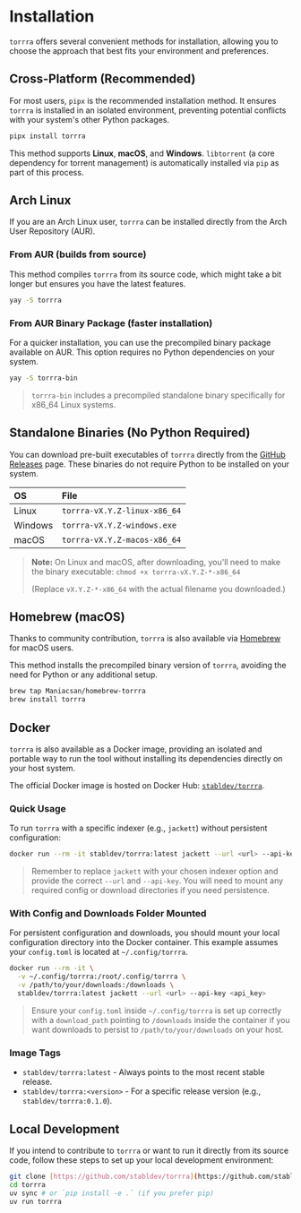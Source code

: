 # Installation

`torrra` offers several convenient methods for installation, allowing you to choose the approach that best fits your environment and preferences.

## Cross-Platform (Recommended)

For most users, `pipx` is the recommended installation method. It ensures `torrra` is installed in an isolated environment, preventing potential conflicts with your system's other Python packages.

```bash
pipx install torrra
```

This method supports **Linux**, **macOS**, and **Windows**. `libtorrent` (a core dependency for torrent management) is automatically installed via `pip` as part of this process.

## Arch Linux

If you are an Arch Linux user, `torrra` can be installed directly from the Arch User Repository (AUR).

### From AUR (builds from source)

This method compiles `torrra` from its source code, which might take a bit longer but ensures you have the latest features.

```bash
yay -S torrra
```

### From AUR Binary Package (faster installation)

For a quicker installation, you can use the precompiled binary package available on AUR. This option requires no Python dependencies on your system.

```bash
yay -S torrra-bin
```

> `torrra-bin` includes a precompiled standalone binary specifically for x86_64 Linux systems.

## Standalone Binaries (No Python Required)

You can download pre-built executables of `torrra` directly from the [GitHub Releases](https://github.com/stabldev/torrra/releases) page. These binaries do not require Python to be installed on your system.

| OS      | File                         |
| :------ | :--------------------------- |
| Linux   | `torrra-vX.Y.Z-linux-x86_64` |
| Windows | `torrra-vX.Y.Z-windows.exe`  |
| macOS   | `torrra-vX.Y.Z-macos-x86_64` |

> **Note:** On Linux and macOS, after downloading, you'll need to make the binary executable:
> `chmod +x torrra-vX.Y.Z-*-x86_64`
>
> (Replace `vX.Y.Z-*-x86_64` with the actual filename you downloaded.)

## Homebrew (macOS)

Thanks to community contribution, `torrra` is also available via [Homebrew](https://brew.sh/) for macOS users.

This method installs the precompiled binary version of `torrra`, avoiding the need for Python or any additional setup.

```bash
brew tap Maniacsan/homebrew-torrra
brew install torrra
```

## Docker

`torrra` is also available as a Docker image, providing an isolated and portable way to run the tool without installing its dependencies directly on your host system.

The official Docker image is hosted on Docker Hub: [`stabldev/torrra`](https://hub.docker.com/r/stabldev/torrra).

### Quick Usage

To run `torrra` with a specific indexer (e.g., `jackett`) without persistent configuration:

```bash
docker run --rm -it stabldev/torrra:latest jackett --url <url> --api-key <api_key>
```

> Remember to replace `jackett` with your chosen indexer option and provide the correct `--url` and `--api-key`. You will need to mount any required config or download directories if you need persistence.

### With Config and Downloads Folder Mounted

For persistent configuration and downloads, you should mount your local configuration directory into the Docker container. This example assumes your `config.toml` is located at `~/.config/torrra`.

```bash
docker run --rm -it \
  -v ~/.config/torrra:/root/.config/torrra \
  -v /path/to/your/downloads:/downloads \
  stabldev/torrra:latest jackett --url <url> --api-key <api_key>
```

> Ensure your `config.toml` inside `~/.config/torrra` is set up correctly with a `download_path` pointing to `/downloads` inside the container if you want downloads to persist to `/path/to/your/downloads` on your host.

### Image Tags

- `stabldev/torrra:latest` - Always points to the most recent stable release.
- `stabldev/torrra:<version>` - For a specific release version (e.g., `stabldev/torrra:0.1.0`).

## Local Development

If you intend to contribute to `torrra` or want to run it directly from its source code, follow these steps to set up your local development environment:

```bash
git clone [https://github.com/stabldev/torrra](https://github.com/stabldev/torrra)
cd torrra
uv sync # or `pip install -e .` (if you prefer pip)
uv run torrra
```
